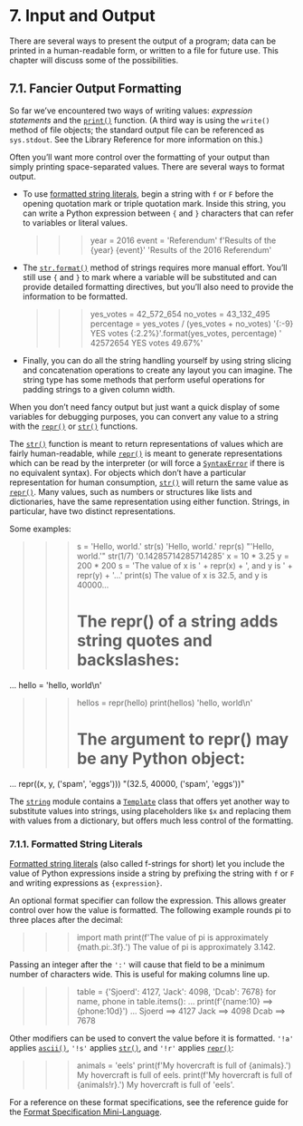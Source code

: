 # 7. Input and Output[](https://docs.python.org/3/tutorial/inputoutput.html#input-and-output "Permalink to this headline")

There are several ways to present the output of a program; data can be printed in a human-readable form, or written to a file for future use. This chapter will discuss some of the possibilities.

## 7.1. Fancier Output Formatting[](https://docs.python.org/3/tutorial/inputoutput.html#fancier-output-formatting "Permalink to this headline")

So far we’ve encountered two ways of writing values:  _expression statements_  and the  [`print()`](https://docs.python.org/3/library/functions.html#print "print")  function. (A third way is using the  `write()`  method of file objects; the standard output file can be referenced as  `sys.stdout`. See the Library Reference for more information on this.)

Often you’ll want more control over the formatting of your output than simply printing space-separated values. There are several ways to format output.

-   To use  [formatted string literals](https://docs.python.org/3/tutorial/inputoutput.html#tut-f-strings), begin a string with  `f`  or  `F`  before the opening quotation mark or triple quotation mark. Inside this string, you can write a Python expression between  `{`  and  `}`  characters that can refer to variables or literal values.
    
    >>>
    
    >>> year = 2016
    >>> event = 'Referendum'
    >>> f'Results of the {year}  {event}'
    'Results of the 2016 Referendum'
    
-   The  [`str.format()`](https://docs.python.org/3/library/stdtypes.html#str.format "str.format")  method of strings requires more manual effort. You’ll still use  `{`  and  `}`  to mark where a variable will be substituted and can provide detailed formatting directives, but you’ll also need to provide the information to be formatted.
    
    >>>
    
    >>> yes_votes = 42_572_654
    >>> no_votes = 43_132_495
    >>> percentage = yes_votes / (yes_votes + no_votes)
    >>> '{:-9} YES votes {:2.2%}'.format(yes_votes, percentage)
    ' 42572654 YES votes  49.67%'
    
-   Finally, you can do all the string handling yourself by using string slicing and concatenation operations to create any layout you can imagine. The string type has some methods that perform useful operations for padding strings to a given column width.
    

When you don’t need fancy output but just want a quick display of some variables for debugging purposes, you can convert any value to a string with the  [`repr()`](https://docs.python.org/3/library/functions.html#repr "repr")  or  [`str()`](https://docs.python.org/3/library/stdtypes.html#str "str")  functions.

The  [`str()`](https://docs.python.org/3/library/stdtypes.html#str "str")  function is meant to return representations of values which are fairly human-readable, while  [`repr()`](https://docs.python.org/3/library/functions.html#repr "repr")  is meant to generate representations which can be read by the interpreter (or will force a  [`SyntaxError`](https://docs.python.org/3/library/exceptions.html#SyntaxError "SyntaxError")  if there is no equivalent syntax). For objects which don’t have a particular representation for human consumption,  [`str()`](https://docs.python.org/3/library/stdtypes.html#str "str")  will return the same value as  [`repr()`](https://docs.python.org/3/library/functions.html#repr "repr"). Many values, such as numbers or structures like lists and dictionaries, have the same representation using either function. Strings, in particular, have two distinct representations.

Some examples:

>>>

>>> s = 'Hello, world.'
>>> str(s)
'Hello, world.'
>>> repr(s)
"'Hello, world.'"
>>> str(1/7)
'0.14285714285714285'
>>> x = 10 * 3.25
>>> y = 200 * 200
>>> s = 'The value of x is ' + repr(x) + ', and y is ' + repr(y) + '...'
>>> print(s)
The value of x is 32.5, and y is 40000...
>>> # The repr() of a string adds string quotes and backslashes:
... hello = 'hello, world\n'
>>> hellos = repr(hello)
>>> print(hellos)
'hello, world\n'
>>> # The argument to repr() may be any Python object:
... repr((x, y, ('spam', 'eggs')))
"(32.5, 40000, ('spam', 'eggs'))"

The  [`string`](https://docs.python.org/3/library/string.html#module-string "string: Common string operations.")  module contains a  [`Template`](https://docs.python.org/3/library/string.html#string.Template "string.Template")  class that offers yet another way to substitute values into strings, using placeholders like  `$x`  and replacing them with values from a dictionary, but offers much less control of the formatting.

### 7.1.1. Formatted String Literals[](https://docs.python.org/3/tutorial/inputoutput.html#formatted-string-literals "Permalink to this headline")

[Formatted string literals](https://docs.python.org/3/reference/lexical_analysis.html#f-strings)  (also called f-strings for short) let you include the value of Python expressions inside a string by prefixing the string with  `f`  or  `F`  and writing expressions as  `{expression}`.

An optional format specifier can follow the expression. This allows greater control over how the value is formatted. The following example rounds pi to three places after the decimal:

>>>

>>> import math
>>> print(f'The value of pi is approximately {math.pi:.3f}.')
The value of pi is approximately 3.142.

Passing an integer after the  `':'`  will cause that field to be a minimum number of characters wide. This is useful for making columns line up.

>>>

>>> table = {'Sjoerd': 4127, 'Jack': 4098, 'Dcab': 7678}
>>> for name, phone in table.items():
...     print(f'{name:10} ==> {phone:10d}')
...
Sjoerd     ==>       4127
Jack       ==>       4098
Dcab       ==>       7678

Other modifiers can be used to convert the value before it is formatted.  `'!a'`  applies  [`ascii()`](https://docs.python.org/3/library/functions.html#ascii "ascii"),  `'!s'`  applies  [`str()`](https://docs.python.org/3/library/stdtypes.html#str "str"), and  `'!r'`  applies  [`repr()`](https://docs.python.org/3/library/functions.html#repr "repr"):

>>>

>>> animals = 'eels'
>>> print(f'My hovercraft is full of {animals}.')
My hovercraft is full of eels.
>>> print(f'My hovercraft is full of {animals!r}.')
My hovercraft is full of 'eels'.

For a reference on these format specifications, see the reference guide for the  [Format Specification Mini-Language](https://docs.python.org/3/library/string.html#formatspec).